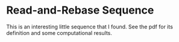 # Read-and-Rebase Sequence
 This is an interesting little sequence that I found. See the pdf for its definition and some computational results.

